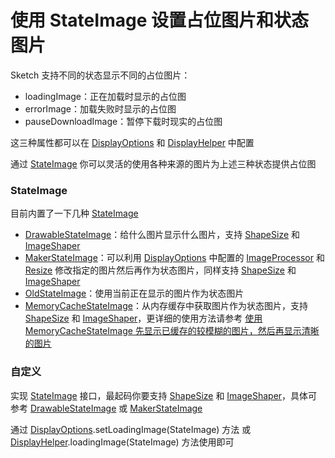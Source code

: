 # 使用 StateImage 设置占位图片和状态图片

Sketch 支持不同的状态显示不同的占位图片：

* loadingImage：正在加载时显示的占位图
* errorImage：加载失败时显示的占位图
* pauseDownloadImage：暂停下载时现实的占位图

这三种属性都可以在 [DisplayOptions] 和 [DisplayHelper] 中配置

通过 [StateImage] 你可以灵活的使用各种来源的图片为上述三种状态提供占位图

### StateImage

目前内置了一下几种 [StateImage]

* [DrawableStateImage]：给什么图片显示什么图片，支持 [ShapeSize] 和 [ImageShaper]
* [MakerStateImage]：可以利用 [DisplayOptions] 中配置的 [ImageProcessor] 和 [Resize] 修改指定的图片然后再作为状态图片，同样支持 [ShapeSize] 和 [ImageShaper]
* [OldStateImage]：使用当前正在显示的图片作为状态图片
* [MemoryCacheStateImage]：从内存缓存中获取图片作为状态图片，支持 [ShapeSize] 和 [ImageShaper]，更详细的使用方法请参考 [使用 MemoryCacheStateImage 先显示已缓存的较模糊的图片，然后再显示清晰的图片][memory_cache_state_image]

### 自定义

实现 [StateImage] 接口，最起码你要支持 [ShapeSize] 和 [ImageShaper]，具体可参考 [DrawableStateImage] 或 [MakerStateImage]

通过 [DisplayOptions].setLoadingImage(StateImage) 方法 或 [DisplayHelper].loadingImage(StateImage) 方法使用即可

[StateImage]: ../../sketch/src/main/java/com/github/panpf/sketch/state/StateImage.java
[DisplayOptions]: ../../sketch/src/main/java/com/github/panpf/sketch/request/DisplayOptions.java
[DisplayHelper]: ../../sketch/src/main/java/com/github/panpf/sketch/request/DisplayHelper.java
[ShapeSize]: ../../sketch/src/main/java/com/github/panpf/sketch/request/ShapeSize.java
[ImageShaper]: ../../sketch/src/main/java/com/github/panpf/sketch/shaper/ImageShaper.java
[memory_cache_state_image]: memory_cache_state_image.md
[ImageProcessor]: image_processor.md
[Resize]: resize.md
[DrawableStateImage]: ../../sketch/src/main/java/com/github/panpf/sketch/state/DrawableStateImage.java
[MakerStateImage]: ../../sketch/src/main/java/com/github/panpf/sketch/state/MakerStateImage.java
[OldStateImage]: ../../sketch/src/main/java/com/github/panpf/sketch/state/OldStateImage.java
[MemoryCacheStateImage]: ../../sketch/src/main/java/com/github/panpf/sketch/state/MemoryCacheStateImage.java
